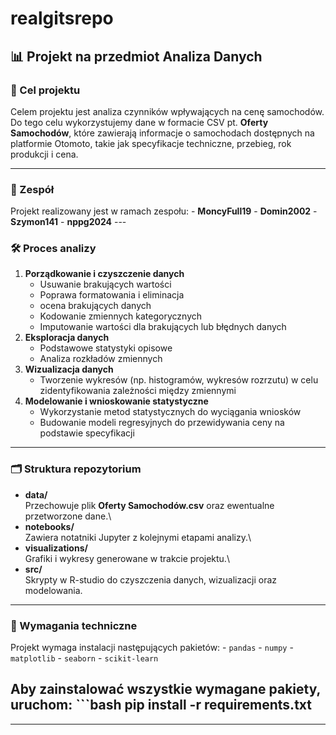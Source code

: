 # realgitsrepo

## 📊 Projekt na przedmiot Analiza Danych

### 🎯 Cel projektu

Celem projektu jest analiza czynników wpływających na cenę samochodów. Do tego celu wykorzystujemy dane w formacie CSV pt. **Oferty Samochodów**, które zawierają informacje o samochodach dostępnych na platformie Otomoto, takie jak specyfikacje techniczne, przebieg, rok produkcji i cena.

------------------------------------------------------------------------

### 👥 Zespół

Projekt realizowany jest w ramach zespołu: - **MoncyFull19** - **Domin2002** - **Szymon141** - **nppg2024** ---

### 🛠️ Proces analizy

1.  **Porządkowanie i czyszczenie danych**
    -   Usuwanie brakujących wartości
    -   Poprawa formatowania i eliminacja
    -   ocena brakujących danych
    -   Kodowanie zmiennych kategorycznych
    -   Imputowanie wartości dla brakujących lub błędnych danych
2.  **Eksploracja danych**
    -   Podstawowe statystyki opisowe
    -   Analiza rozkładów zmiennych
3.  **Wizualizacja danych**
    -   Tworzenie wykresów (np. histogramów, wykresów rozrzutu) w celu zidentyfikowania zależności między zmiennymi
4.  **Modelowanie i wnioskowanie statystyczne**
    -   Wykorzystanie metod statystycznych do wyciągania wniosków
    -   Budowanie modeli regresyjnych do przewidywania ceny na podstawie specyfikacji

------------------------------------------------------------------------

### 🗂️ Struktura repozytorium

-   **data/**\
    Przechowuje plik **Oferty Samochodów.csv** oraz ewentualne przetworzone dane.\
-   **notebooks/**\
    Zawiera notatniki Jupyter z kolejnymi etapami analizy.\
-   **visualizations/**\
    Grafiki i wykresy generowane w trakcie projektu.\
-   **src/**\
    Skrypty w R-studio do czyszczenia danych, wizualizacji oraz modelowania.

------------------------------------------------------------------------

### 🔧 Wymagania techniczne

Projekt wymaga instalacji następujących pakietów: - `pandas` - `numpy` - `matplotlib` - `seaborn` - `scikit-learn`

## Aby zainstalować wszystkie wymagane pakiety, uruchom: \`\`\`bash pip install -r requirements.txt

------------------------------------------------------------------------


